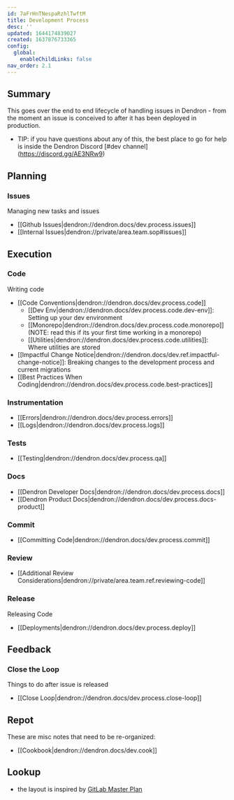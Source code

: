 ```yaml
---
id: 7aFrHnTNespaRzhlTwftM
title: Development Process
desc: ''
updated: 1644174839027
created: 1637876733365
config:
  global:
    enableChildLinks: false
nav_order: 2.1
---
```


## Summary

This goes over the end to end lifecycle of handling issues in Dendron - from the moment an issue is conceived to after it has been deployed in production. 

- TIP: if you have questions about any of this, the best place to go for help is inside the Dendron Discord [#dev channel] (https://discord.gg/AE3NRw9)


## Planning

### Issues

Managing new tasks and issues

- [[Github Issues|dendron://dendron.docs/dev.process.issues]]
- [[Internal Issues|dendron://private/area.team.sop#issues]]

## Execution

### Code

Writing code

- [[Code Conventions|dendron://dendron.docs/dev.process.code]]
  - [[Dev Env|dendron://dendron.docs/dev.process.code.dev-env]]: Setting up your dev environment
  - [[Monorepo|dendron://dendron.docs/dev.process.code.monorepo]] (NOTE: read this if its your first time working in a monorepo)
  - [[Utilities|dendron://dendron.docs/dev.process.code.utilities]]: Where utilities are stored
- [[Impactful Change Notice|dendron://dendron.docs/dev.ref.impactful-change-notice]]: Breaking changes to the development process and current migrations
- [[Best Practices When Coding|dendron://dendron.docs/dev.process.code.best-practices]]

### Instrumentation
- [[Errors|dendron://dendron.docs/dev.process.errors]]
- [[Logs|dendron://dendron.docs/dev.process.logs]]

### Tests
- [[Testing|dendron://dendron.docs/dev.process.qa]]

### Docs
- [[Dendron Developer Docs|dendron://dendron.docs/dev.process.docs]]
- [[Dendron Product Docs|dendron://dendron.docs/dev.process.docs-product]]

### Commit
- [[Committing Code|dendron://dendron.docs/dev.process.commit]]

### Review
- [[Additional Review Considerations|dendron://private/area.team.ref.reviewing-code]]

### Release

Releasing Code

- [[Deployments|dendron://dendron.docs/dev.process.deploy]]

## Feedback

### Close the Loop

Things to do after issue is released

- [[Close Loop|dendron://dendron.docs/dev.process.close-loop]]

## Repot

These are misc notes that need to be re-organized:
- [[Cookbook|dendron://dendron.docs/dev.cook]]

## Lookup

- the layout is inspired by [GitLab Master Plan](https://about.gitlab.com/blog/2016/09/13/gitlab-master-plan/)
